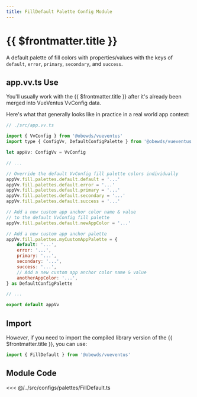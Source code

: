 ```yaml
---
title: FillDefault Palette Config Module
---
```


<script setup>
    import DocsPackageVersion from '../../../src/views/compos/DocsPackageVersion.vue'
</script>





# {{ $frontmatter.title }}

A default palette of fill colors with properties/values with the keys of `default`, `error`, `primary`, `secondary`, and `success`.








## app.vv.ts Use

You'll usually work with the {{ $frontmatter.title }} after it's already been merged into VueVentus VvConfig data.

Here's what that generally looks like in practice in a real world app context:

```javascript
// ./src/app.vv.ts

import { VvConfig } from '@obewds/vueventus'
import type { ConfigVv, DefaultConfigPalette } from '@obewds/vueventus'

let appVv: ConfigVv = VvConfig

// ...

// Override the default VvConfig fill palette colors individually
appVv.fill.palettes.default.default = '...'
appVv.fill.palettes.default.error = '...'
appVv.fill.palettes.default.primary = '...'
appVv.fill.palettes.default.secondary = '...'
appVv.fill.palettes.default.success = '...'

// Add a new custom app anchor color name & value
// to the default VvConfig fill palette
appVv.fill.palettes.default.newAppColor = '...'

// Add a new custom app anchor palette
appVv.fill.palettes.myCustomAppPalette = {
    default: '...',
    error: '...',
    primary: '...',
    secondary: '...',
    success: '...',
    // Add a new custom app anchor color name & value
    anotherAppColor: '...',
} as DefaultConfigPalette

// ...

export default appVv
```








## Import

However, if you need to import the compiled library version of the {{ $frontmatter.title }}, you can use:

```javascript
import { FillDefault } from '@obewds/vueventus'
```












## Module Code

<<< @/../src/configs/palettes/FillDefault.ts






<DocsPackageVersion/>


